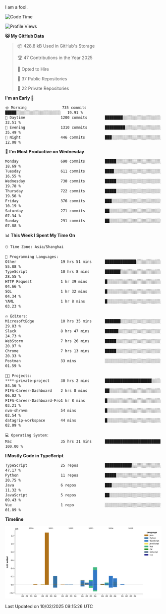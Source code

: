 I am a fool.

<!--START_SECTION:waka-->
![Code Time](http://img.shields.io/badge/Code%20Time-2%2C539%20hrs-blue)

![Profile Views](http://img.shields.io/badge/Profile%20Views-2-blue)

**🐱 My GitHub Data** 

> 📦 428.8 kB Used in GitHub's Storage 
 > 
> 🏆 47 Contributions in the Year 2025
 > 
> 💼 Opted to Hire
 > 
> 📜 37 Public Repositories 
 > 
> 🔑 22 Private Repositories 
 > 
**I'm an Early 🐤** 

```text
🌞 Morning                735 commits         █████░░░░░░░░░░░░░░░░░░░░   19.91 % 
🌆 Daytime                1200 commits        ████████░░░░░░░░░░░░░░░░░   32.51 % 
🌃 Evening                1310 commits        █████████░░░░░░░░░░░░░░░░   35.49 % 
🌙 Night                  446 commits         ███░░░░░░░░░░░░░░░░░░░░░░   12.08 % 
```
📅 **I'm Most Productive on Wednesday** 

```text
Monday                   690 commits         █████░░░░░░░░░░░░░░░░░░░░   18.69 % 
Tuesday                  611 commits         ████░░░░░░░░░░░░░░░░░░░░░   16.55 % 
Wednesday                730 commits         █████░░░░░░░░░░░░░░░░░░░░   19.78 % 
Thursday                 722 commits         █████░░░░░░░░░░░░░░░░░░░░   19.56 % 
Friday                   376 commits         ███░░░░░░░░░░░░░░░░░░░░░░   10.19 % 
Saturday                 271 commits         ██░░░░░░░░░░░░░░░░░░░░░░░   07.34 % 
Sunday                   291 commits         ██░░░░░░░░░░░░░░░░░░░░░░░   07.88 % 
```


📊 **This Week I Spent My Time On** 

```text
🕑︎ Time Zone: Asia/Shanghai

💬 Programming Languages: 
Other                    19 hrs 51 mins      ██████████████░░░░░░░░░░░   55.88 % 
TypeScript               10 hrs 8 mins       ███████░░░░░░░░░░░░░░░░░░   28.55 % 
HTTP Request             1 hr 39 mins        █░░░░░░░░░░░░░░░░░░░░░░░░   04.66 % 
SQL                      1 hr 32 mins        █░░░░░░░░░░░░░░░░░░░░░░░░   04.34 % 
YAML                     1 hr 8 mins         █░░░░░░░░░░░░░░░░░░░░░░░░   03.23 % 

🔥 Editors: 
MicrosoftEdge            10 hrs 35 mins      ███████░░░░░░░░░░░░░░░░░░   29.83 % 
Slack                    8 hrs 47 mins       ██████░░░░░░░░░░░░░░░░░░░   24.73 % 
WebStorm                 7 hrs 26 mins       █████░░░░░░░░░░░░░░░░░░░░   20.97 % 
Chrome                   7 hrs 13 mins       █████░░░░░░░░░░░░░░░░░░░░   20.33 % 
Postman                  33 mins             ░░░░░░░░░░░░░░░░░░░░░░░░░   01.59 % 

🐱‍💻 Projects: 
****-private-project     30 hrs 2 mins       █████████████████████░░░░   84.56 % 
FIFA-Career-Dashboard    2 hrs 8 mins        ██░░░░░░░░░░░░░░░░░░░░░░░   06.02 % 
FIFA-Career-Dashboard-Fro1 hr 8 mins         █░░░░░░░░░░░░░░░░░░░░░░░░   03.21 % 
nvm-sh/nvm               54 mins             █░░░░░░░░░░░░░░░░░░░░░░░░   02.54 % 
datagrip-workspace       44 mins             █░░░░░░░░░░░░░░░░░░░░░░░░   02.09 % 

💻 Operating System: 
Mac                      35 hrs 31 mins      █████████████████████████   100.00 % 
```

**I Mostly Code in TypeScript** 

```text
TypeScript               25 repos            ████████████░░░░░░░░░░░░░   47.17 % 
Python                   11 repos            █████░░░░░░░░░░░░░░░░░░░░   20.75 % 
Java                     6 repos             ███░░░░░░░░░░░░░░░░░░░░░░   11.32 % 
JavaScript               5 repos             ██░░░░░░░░░░░░░░░░░░░░░░░   09.43 % 
Vue                      1 repo              ░░░░░░░░░░░░░░░░░░░░░░░░░   01.89 % 
```



**Timeline**

![Lines of Code chart](https://raw.githubusercontent.com/VeejaLiu/VeejaLiu/master/assets/bar_graph.png)


 Last Updated on 10/02/2025 09:15:26 UTC
<!--END_SECTION:waka-->
